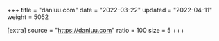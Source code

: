 +++
title = "danluu.com"
date = "2022-03-22"
updated = "2022-04-11"
weight = 5052

[extra]
source = "https://danluu.com"
ratio = 100
size = 5
+++
